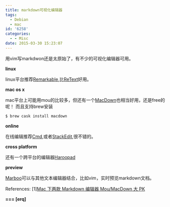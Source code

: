 ```yaml
---
title: markdown可视化编辑器
tags:
  - Debian
  - mac
id: '6258'
categories:
  - - Misc
date: 2015-03-30 15:23:07
---
```



<!-- more -->
用vim写markdwon还是太原始了，有不少的可视化编辑器可用。

**linux**

linux平台推荐[Remarkable](https://remarkableapp.github.io/),比[ReText](http://sourceforge.net/projects/retext/)好用。

**mac os x** 

mac平台上可能用mou的比较多，但还有一个[MacDown](http://macdown.uranusjr.com/)也相当好用，还是free的呢！
而且支持brew安装
```js
$ brew cask install macdown
```

**online**

在线编辑推荐[Cmd](https://www.zybuluo.com/mdeditor),或者[StackEdit](https://stackedit.io/),很不错的。

**cross platform**

还有一个跨平台的编辑器[Haroopad](http://pad.haroopress.com/user.html)

**preview**

[Marboo](http://marboo.biz/zh_CN/)可以与其他文本编辑器结合，比如vim，实时预览markdown文档。

References:
\[1\][Mac 下两款 Markdown 编辑器 Mou/MacDown 大 PK](http://www.jianshu.com/p/6c157af09e84)

**\===
\[erq\]**
